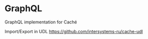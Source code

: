# GraphQL
GraphQL implementation for Caché

Import/Export in UDL https://github.com/intersystems-ru/cache-udl
